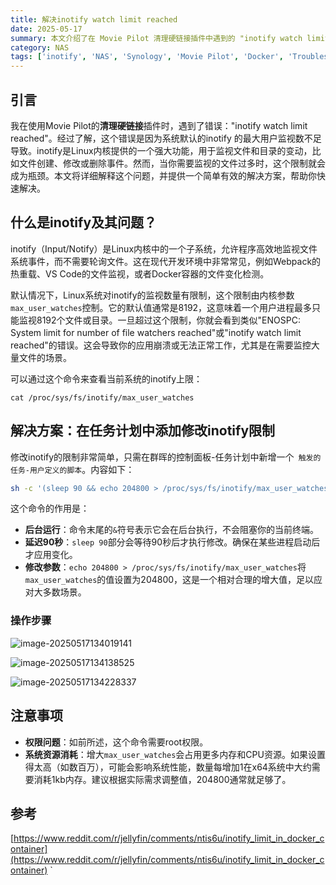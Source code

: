 ```yaml
---
title: 解决inotify watch limit reached
date: 2025-05-17
summary: 本文介绍了在 Movie Pilot 清理硬链接插件中遇到的 "inotify watch limit reached" 错误，解释了 inotify 及其限制，并提供了通过在群晖任务计划中修改 `max_user_watches` 参数来解决此问题的详细步骤。
category: NAS
tags: ['inotify', 'NAS', 'Synology', 'Movie Pilot', 'Docker', 'Troubleshooting']
---
```


## 引言

我在使用Movie Pilot的**清理硬链接**插件时，遇到了错误："inotify watch limit reached"。经过了解，这个错误是因为系统默认的inotify 的最大用户监视数不足导致。inotify是Linux内核提供的一个强大功能，用于监视文件和目录的变动，比如文件创建、修改或删除事件。然而，当你需要监视的文件过多时，这个限制就会成为瓶颈。本文将详细解释这个问题，并提供一个简单有效的解决方案，帮助你快速解决。

## 什么是inotify及其问题？

inotify（Input/Notify）是Linux内核中的一个子系统，允许程序高效地监视文件系统事件，而不需要轮询文件。这在现代开发环境中非常常见，例如Webpack的热重载、VS Code的文件监视，或者Docker容器的文件变化检测。

默认情况下，Linux系统对inotify的监视数量有限制，这个限制由内核参数`max_user_watches`控制。它的默认值通常是8192，这意味着一个用户进程最多只能监视8192个文件或目录。一旦超过这个限制，你就会看到类似"ENOSPC: System limit for number of file watchers reached"或"inotify watch limit reached"的错误。这会导致你的应用崩溃或无法正常工作，尤其是在需要监控大量文件的场景。

可以通过这个命令来查看当前系统的inotify上限：

```shell
cat /proc/sys/fs/inotify/max_user_watches
```

## 解决方案：在任务计划中添加修改inotify限制

修改inotify的限制非常简单，只需在群晖的控制面板-任务计划中新增一个` 触发的任务-用户定义的脚本`。内容如下：

```bash
sh -c '(sleep 90 && echo 204800 > /proc/sys/fs/inotify/max_user_watches)&'
```

这个命令的作用是：

- **后台运行**：命令末尾的`&`符号表示它会在后台执行，不会阻塞你的当前终端。
- **延迟90秒**：`sleep 90`部分会等待90秒后才执行修改。确保在某些进程启动后才应用变化。
- **修改参数**：`echo 204800 > /proc/sys/fs/inotify/max_user_watches`将`max_user_watches`的值设置为204800，这是一个相对合理的增大值，足以应对大多数场景。

### 操作步骤

![image-20250517134019141](https://pic.pollochen.com/2025/05/42aabb1d843300979ab1c0acabc6ef74.png)

![image-20250517134138525](https://pic.pollochen.com/2025/05/4c954dcc1a175429a13d339b2335cd48.png)

![image-20250517134228337](https://pic.pollochen.com/2025/05/38a0764deeac770fba3d4cf45e0325d3.png)

## 注意事项

- **权限问题**：如前所述，这个命令需要root权限。
- **系统资源消耗**：增大`max_user_watches`会占用更多内存和CPU资源。如果设置得太高（如数百万），可能会影响系统性能，数量每增加1在x64系统中大约需要消耗1kb内存。建议根据实际需求调整值，204800通常就足够了。

## 参考

[https://www.reddit.com/r/jellyfin/comments/ntis6u/inotify_limit_in_docker_container](https://www.reddit.com/r/jellyfin/comments/ntis6u/inotify_limit_in_docker_container)
`
